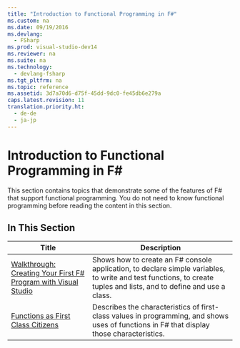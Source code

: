 ```yaml
---
title: "Introduction to Functional Programming in F#"
ms.custom: na
ms.date: 09/19/2016
ms.devlang: 
  - FSharp
ms.prod: visual-studio-dev14
ms.reviewer: na
ms.suite: na
ms.technology: 
  - devlang-fsharp
ms.tgt_pltfrm: na
ms.topic: reference
ms.assetid: 3d7a70d6-d75f-45dd-9dc0-fe45db6e279a
caps.latest.revision: 11
translation.priority.ht: 
  - de-de
  - ja-jp
---
```

# Introduction to Functional Programming in F#
This section contains topics that demonstrate some of the features of F# that support functional programming. You do not need to know functional programming before reading the content in this section.  
  
## In This Section  
  
|Title|Description|  
|-----------|-----------------|  
|[Walkthrough: Creating Your First F# Program with Visual Studio](../vs140/Walkthrough--Your-First-F#-Program.md)|Shows how to create an F# console application, to declare simple variables, to write and test functions, to create tuples and lists, and to define and use a class.|  
|[Functions as First Class Citizens](../vs140/Functions-as-First-Class-Values--F#-.md)|Describes the characteristics of first-class values in programming, and shows uses of functions in F# that display those characteristics.|